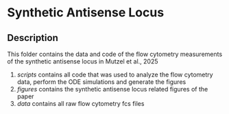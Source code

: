 # Synthetic Antisense Locus

## Description
This folder contains the data and code of the flow cytometry measurements of the synthetic antisense locus in Mutzel et al., 2025 

1. *scripts* contains all code that was used to analyze the flow cytometry data, perform the ODE simulations and generate the figures
2. *figures* contains the synthetic antisense locus related figures of the paper 
3. *data* contains all raw flow cytometry fcs files 




